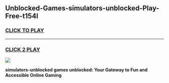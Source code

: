 
## Unblocked-Games-simulators-unblocked-Play-Free-t154l
<h3>
<a href="https://premium76.site?title=simulators-unblocked&ref=18A1">CLICK TO PLAY</a></h3>
<hr>

<h3>
<a href="https://premium76.site?title=simulators-unblocked&ref=18A1">CLICK 2 PLAY</a>
  
</h3>

<a href="https://premium76.site?title=simulators-unblocked&ref=18A1"><img src="https://clearcache.store/games.png"></a>


**simulators-unblocked games unblocked: Your Gateway to Fun and Accessible Online Gaming**
